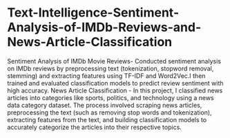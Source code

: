# Text-Intelligence-Sentiment-Analysis-of-IMDb-Reviews-and-News-Article-Classification
Sentiment Analysis of IMDb Movie Reviews- Conducted sentiment analysis on IMDb reviews by preprocessing text (tokenization, stopword removal, stemming) and extracting features using TF-IDF and Word2Vec.I then trained and evaluated classification models to predict review sentiment with high accuracy. News Article Classification - In this project, I classified news articles into categories like sports, politics, and technology using a news data category dataset. The process involved scraping news articles, preprocessing the text (such as removing stop words and tokenization), extracting features from the text, and building classification models to accurately categorize the articles into their respective topics. 
